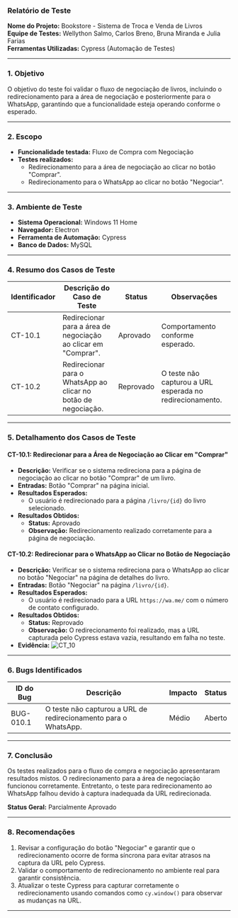 ### **Relatório de Teste**

**Nome do Projeto:** Bookstore - Sistema de Troca e Venda de Livros  
**Equipe de Testes:** Wellython Salmo, Carlos Breno, Bruna Miranda e Julia Farias  
**Ferramentas Utilizadas:** Cypress (Automação de Testes)  

---

### **1. Objetivo**
O objetivo do teste foi validar o fluxo de negociação de livros, incluindo o redirecionamento para a área de negociação e posteriormente para o WhatsApp, garantindo que a funcionalidade esteja operando conforme o esperado.

---

### **2. Escopo**
- **Funcionalidade testada:** Fluxo de Compra com Negociação  
- **Testes realizados:**
  - Redirecionamento para a área de negociação ao clicar no botão "Comprar".
  - Redirecionamento para o WhatsApp ao clicar no botão "Negociar".

---

### **3. Ambiente de Teste**
- **Sistema Operacional:** Windows 11 Home  
- **Navegador:** Electron  
- **Ferramenta de Automação:** Cypress  
- **Banco de Dados:** MySQL  

---

### **4. Resumo dos Casos de Teste**

| **Identificador** | **Descrição do Caso de Teste**                                           | **Status** | **Observações**                                   |
|--------------------|-------------------------------------------------------------------------|------------|--------------------------------------------------|
| CT-10.1            | Redirecionar para a área de negociação ao clicar em "Comprar".         | Aprovado   | Comportamento conforme esperado.                |
| CT-10.2            | Redirecionar para o WhatsApp ao clicar no botão de negociação.         | Reprovado  | O teste não capturou a URL esperada no redirecionamento. |

---

### **5. Detalhamento dos Casos de Teste**

#### **CT-10.1: Redirecionar para a Área de Negociação ao Clicar em "Comprar"**
- **Descrição:** Verificar se o sistema redireciona para a página de negociação ao clicar no botão "Comprar" de um livro.
- **Entradas:** Botão "Comprar" na página inicial.
- **Resultados Esperados:**  
  - O usuário é redirecionado para a página `/livro/{id}` do livro selecionado.  
- **Resultados Obtidos:**  
  - **Status:** Aprovado  
  - **Observação:** Redirecionamento realizado corretamente para a página de negociação.  

#### **CT-10.2: Redirecionar para o WhatsApp ao Clicar no Botão de Negociação**
- **Descrição:** Verificar se o sistema redireciona para o WhatsApp ao clicar no botão "Negociar" na página de detalhes do livro.
- **Entradas:** Botão "Negociar" na página `/livro/{id}`.
- **Resultados Esperados:**  
  - O usuário é redirecionado para a URL `https://wa.me/` com o número de contato configurado.  
- **Resultados Obtidos:**  
  - **Status:** Reprovado  
  - **Observação:** O redirecionamento foi realizado, mas a URL capturada pelo Cypress estava vazia, resultando em falha no teste.
- **Evidência:** 
  ![CT_10](https://drive.google.com/uc?export=view&id=1FQblN747CC1ygzVyKkf54HAp_mNJBcfw)

---

### **6. Bugs Identificados**

| **ID do Bug** | **Descrição**                                       | **Impacto** | **Status** |
|---------------|-----------------------------------------------------|-------------|------------|
| BUG-010.1     | O teste não capturou a URL de redirecionamento para o WhatsApp. | Médio       | Aberto     |

---

### **7. Conclusão**
Os testes realizados para o fluxo de compra e negociação apresentaram resultados mistos. O redirecionamento para a área de negociação funcionou corretamente. Entretanto, o teste para redirecionamento ao WhatsApp falhou devido à captura inadequada da URL redirecionada.  

**Status Geral:** Parcialmente Aprovado  

---

### **8. Recomendações**
1. Revisar a configuração do botão "Negociar" e garantir que o redirecionamento ocorre de forma síncrona para evitar atrasos na captura da URL pelo Cypress.
2. Validar o comportamento de redirecionamento no ambiente real para garantir consistência.
3. Atualizar o teste Cypress para capturar corretamente o redirecionamento usando comandos como `cy.window()` para observar as mudanças na URL.

---
